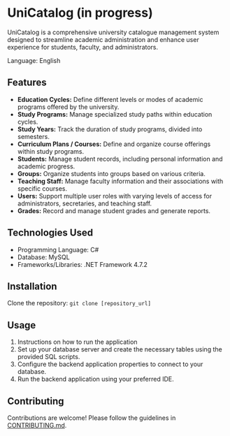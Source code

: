 # UniCatalog (in progress)

UniCatalog is a comprehensive university catalogue management system designed to streamline academic administration and enhance user experience for students, faculty, and administrators.


Language: English

## Features

- **Education Cycles:** Define different levels or modes of academic programs offered by the university.
- **Study Programs:** Manage specialized study paths within education cycles.
- **Study Years:** Track the duration of study programs, divided into semesters.
- **Curriculum Plans / Courses:** Define and organize course offerings within study programs.
- **Students:** Manage student records, including personal information and academic progress.
- **Groups:** Organize students into groups based on various criteria.
- **Teaching Staff:** Manage faculty information and their associations with specific courses.
- **Users:** Support multiple user roles with varying levels of access for administrators, secretaries, and teaching staff.
- **Grades:** Record and manage student grades and generate reports.

## Technologies Used

- Programming Language: C#
- Database: MySQL
- Frameworks/Libraries: .NET Framework 4.7.2

## Installation

Clone the repository: `git clone [repository_url]`


## Usage

1. Instructions on how to run the application
2. Set up your database server and create the necessary tables using the provided SQL scripts.
3. Configure the backend application properties to connect to your database.
5. Run the backend application using your preferred IDE.

## Contributing

Contributions are welcome! Please follow the guidelines in [CONTRIBUTING.md](CONTRIBUTING.md).

